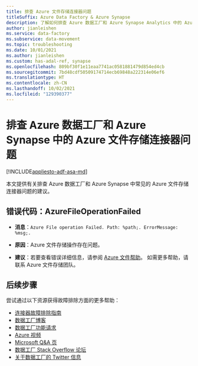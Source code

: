 ```yaml
---
title: 排查 Azure 文件存储连接器问题
titleSuffix: Azure Data Factory & Azure Synapse
description: 了解如何排查 Azure 数据工厂和 Azure Synapse Analytics 中的 Azure 文件存储连接器问题。
author: jianleishen
ms.service: data-factory
ms.subservice: data-movement
ms.topic: troubleshooting
ms.date: 10/01/2021
ms.author: jianleishen
ms.custom: has-adal-ref, synapse
ms.openlocfilehash: 809bf30f1e11eaa7741ac0581881479d854ed4cb
ms.sourcegitcommit: 7bd48cdf50509174714ecb69848a222314e06ef6
ms.translationtype: HT
ms.contentlocale: zh-CN
ms.lasthandoff: 10/02/2021
ms.locfileid: "129390377"
---
```

# <a name="troubleshoot-the-azure-files-connector-in-azure-data-factory-and-azure-synapse"></a>排查 Azure 数据工厂和 Azure Synapse 中的 Azure 文件存储连接器问题

[!INCLUDE[appliesto-adf-asa-md](includes/appliesto-adf-asa-md.md)]

本文提供有关排查 Azure 数据工厂和 Azure Synapse 中常见的 Azure 文件存储连接器问题的建议。

## <a name="error-code-azurefileoperationfailed"></a>错误代码：AzureFileOperationFailed

- **消息**：`Azure File operation Failed. Path: %path;. ErrorMessage: %msg;.`

- **原因**：Azure 文件存储操作存在问题。

- **建议**：若要查看错误详细信息，请参阅 [Azure 文件帮助](/rest/api/storageservices/file-service-error-codes)。 如需更多帮助，请联系 Azure 文件存储团队。

## <a name="next-steps"></a>后续步骤

尝试通过以下资源获得故障排除方面的更多帮助：

- [连接器故障排除指南](connector-troubleshoot-guide.md)
- [数据工厂博客](https://azure.microsoft.com/blog/tag/azure-data-factory/)
- [数据工厂功能请求](/answers/topics/azure-data-factory.html)
- [Azure 视频](https://azure.microsoft.com/resources/videos/index/?sort=newest&services=data-factory)
- [Microsoft Q&A 页](/answers/topics/azure-data-factory.html)
- [数据工厂 Stack Overflow 论坛](https://stackoverflow.com/questions/tagged/azure-data-factory)
- [关于数据工厂的 Twitter 信息](https://twitter.com/hashtag/DataFactory)
